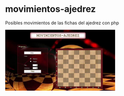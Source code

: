 # movimientos-ajedrez
Posibles movimientos de las fichas del ajedrez con php

<img src="https://github.com/andresd55/movimientos-ajedrez/blob/master/movimientos_ajedrez.gif" alt="demo" title="index" width="70%" align="middle" />

